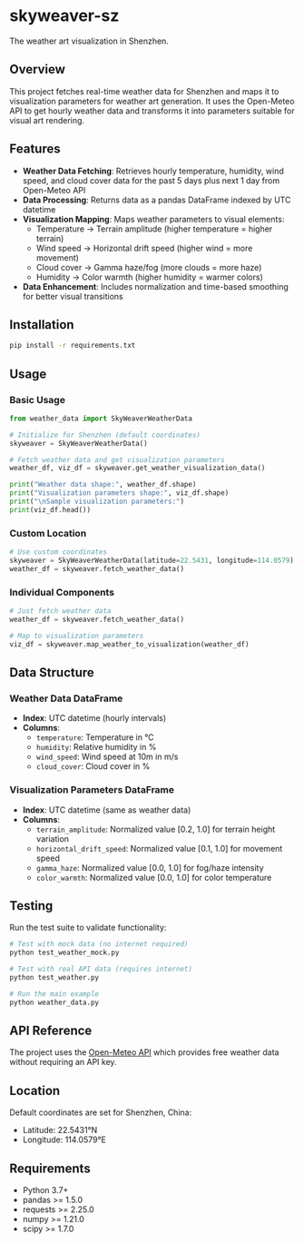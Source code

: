 # skyweaver-sz
The weather art visualization in Shenzhen.

## Overview

This project fetches real-time weather data for Shenzhen and maps it to visualization parameters for weather art generation. It uses the Open-Meteo API to get hourly weather data and transforms it into parameters suitable for visual art rendering.

## Features

- **Weather Data Fetching**: Retrieves hourly temperature, humidity, wind speed, and cloud cover data for the past 5 days plus next 1 day from Open-Meteo API
- **Data Processing**: Returns data as a pandas DataFrame indexed by UTC datetime
- **Visualization Mapping**: Maps weather parameters to visual elements:
  - Temperature → Terrain amplitude (higher temperature = higher terrain)
  - Wind speed → Horizontal drift speed (higher wind = more movement)
  - Cloud cover → Gamma haze/fog (more clouds = more haze)
  - Humidity → Color warmth (higher humidity = warmer colors)
- **Data Enhancement**: Includes normalization and time-based smoothing for better visual transitions

## Installation

```bash
pip install -r requirements.txt
```

## Usage

### Basic Usage

```python
from weather_data import SkyWeaverWeatherData

# Initialize for Shenzhen (default coordinates)
skyweaver = SkyWeaverWeatherData()

# Fetch weather data and get visualization parameters
weather_df, viz_df = skyweaver.get_weather_visualization_data()

print("Weather data shape:", weather_df.shape)
print("Visualization parameters shape:", viz_df.shape)
print("\nSample visualization parameters:")
print(viz_df.head())
```

### Custom Location

```python
# Use custom coordinates
skyweaver = SkyWeaverWeatherData(latitude=22.5431, longitude=114.0579)
weather_df = skyweaver.fetch_weather_data()
```

### Individual Components

```python
# Just fetch weather data
weather_df = skyweaver.fetch_weather_data()

# Map to visualization parameters
viz_df = skyweaver.map_weather_to_visualization(weather_df)
```

## Data Structure

### Weather Data DataFrame
- **Index**: UTC datetime (hourly intervals)
- **Columns**: 
  - `temperature`: Temperature in °C
  - `humidity`: Relative humidity in %
  - `wind_speed`: Wind speed at 10m in m/s
  - `cloud_cover`: Cloud cover in %

### Visualization Parameters DataFrame
- **Index**: UTC datetime (same as weather data)
- **Columns**:
  - `terrain_amplitude`: Normalized value [0.2, 1.0] for terrain height variation
  - `horizontal_drift_speed`: Normalized value [0.1, 1.0] for movement speed
  - `gamma_haze`: Normalized value [0.0, 1.0] for fog/haze intensity
  - `color_warmth`: Normalized value [0.0, 1.0] for color temperature

## Testing

Run the test suite to validate functionality:

```bash
# Test with mock data (no internet required)
python test_weather_mock.py

# Test with real API data (requires internet)
python test_weather.py

# Run the main example
python weather_data.py
```

## API Reference

The project uses the [Open-Meteo API](https://open-meteo.com/) which provides free weather data without requiring an API key.

## Location

Default coordinates are set for Shenzhen, China:
- Latitude: 22.5431°N
- Longitude: 114.0579°E

## Requirements

- Python 3.7+
- pandas >= 1.5.0
- requests >= 2.25.0
- numpy >= 1.21.0
- scipy >= 1.7.0

